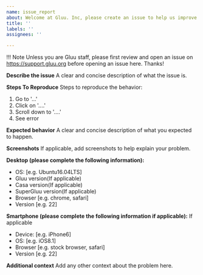 ```yaml
---
name: issue_report
about: Welcome at Gluu. Inc, please create an issue to help us improve
title: ''
labels: ''
assignees: ''

---
```


!!! Note 
Unless you are Gluu staff, please first review and open an issue on https://support.gluu.org before opening an issue here. Thanks!

**Describe the issue**
A clear and concise description of what the issue is.

**Steps To Reproduce**
Steps to reproduce the behavior:
1. Go to '...'
2. Click on '....'
3. Scroll down to '....'
4. See error

**Expected behavior**
A clear and concise description of what you expected to happen.

**Screenshots**
If applicable, add screenshots to help explain your problem.

**Desktop (please complete the following information):**
 - OS: [e.g. Ubuntu16.04LTS]
 - Gluu version(If applicable)
 - Casa version(If applicable)
 - SuperGluu version(If applicable)
 - Browser [e.g. chrome, safari]
 - Version [e.g. 22]

**Smartphone (please complete the following information if applicable):**
If applicable
 - Device: [e.g. iPhone6]
 - OS: [e.g. iOS8.1]
 - Browser [e.g. stock browser, safari]
 - Version [e.g. 22]

**Additional context**
Add any other context about the problem here.

